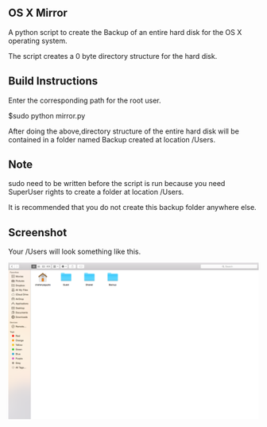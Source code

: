## OS X Mirror

A python script to create the Backup of an entire hard disk for the OS X operating system.

The script creates a 0 byte directory structure for the hard disk.


## Build Instructions

Enter the corresponding path for the root user.

$sudo python mirror.py 

After doing the above,directory structure of the entire hard disk will be contained in a folder named Backup created at location /Users.


## Note

sudo need to be written before the script is run because you need SuperUser rights to create a folder at location /Users.

It is recommended that you do not create this backup folder anywhere else.


## Screenshot

Your /Users will look something like this.

![ScreenShot](shot.png)
